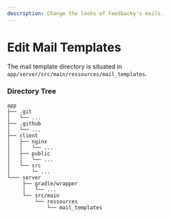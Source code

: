 ```yaml
---
description: Change the looks of Feedbacky's mails.
---
```


# Edit Mail Templates

The mail template directory is situated in `app/server/src/main/ressources/mail_templates`.

### Directory Tree

```
app
├── .git
│   └── ...
├── .github
│   └── ...
├── client
│   ├── nginx
│   │   └── ...
│   ├── public
│   │   └── ...
│   └── src
│       └─ ...
└─── server
     ├── gradle/wrapper
     │   └── ...
     └── src/main
         └── ressources
             └── mail_templates      
```
